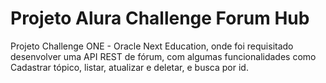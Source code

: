 # Projeto Alura Challenge Forum Hub

Projeto Challenge ONE - Oracle Next Education, onde foi requisitado desenvolver uma API REST de fórum, com algumas funcionalidades como Cadastrar tópico, listar, atualizar e deletar, e busca por id.
